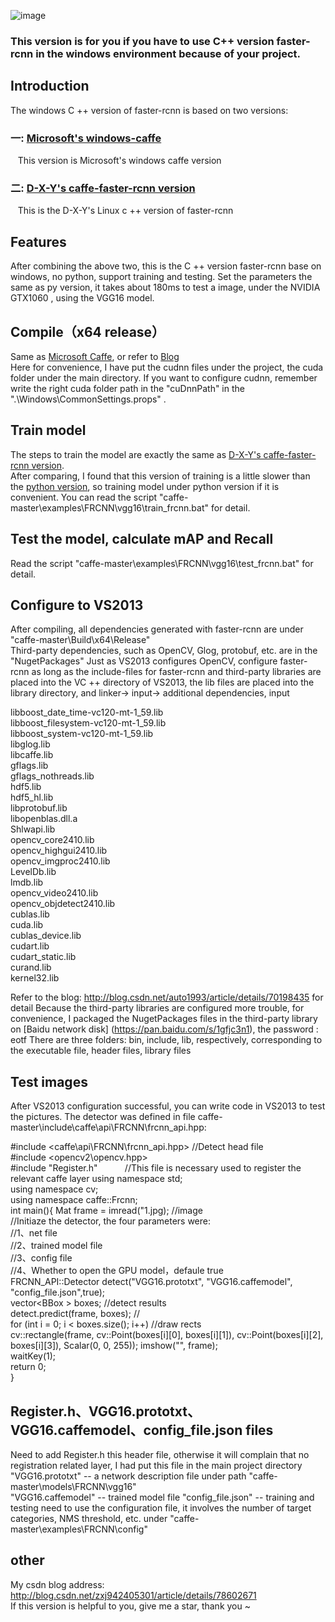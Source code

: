 ![image](https://github.com/huaze555/windows-caffe-faster-rcnn/raw/master/demo_image/1.jpg)  

### This version is for you if you have to use C++ version faster-rcnn in the windows environment because of your project.

## Introduction
The windows C ++ version of faster-rcnn is based on two versions:  
### 一: [Microsoft's windows-caffe](https://github.com/Microsoft/caffe) 
    This version is Microsoft's windows caffe version    
### 二: [D-X-Y's caffe-faster-rcnn version](https://github.com/D-X-Y/caffe-faster-rcnn/tree/dev) 
    This is the D-X-Y's Linux c ++ version of faster-rcnn
    
## Features
After combining the above two, this is the C ++ version faster-rcnn base on windows, no python, support training and testing.   Set the parameters the same as py version, it takes about 180ms to test a image, under the NVIDIA GTX1060 , using the VGG16 model. 

## Compile（x64 release）
Same as [Microsoft Caffe](https://github.com/Microsoft/caffe), or refer to [Blog](http://www.cnblogs.com/love6tao/p/5706830.html)  
Here for convenience, I have put the cudnn files under the project, the cuda folder under the main directory. 
If you want to configure cudnn, remember write the right cuda folder path in the "cuDnnPath" in the ".\Windows\CommonSettings.props" .

## Train model
The steps to train the model are exactly the same as [D-X-Y's caffe-faster-rcnn version](https://github.com/D-X-Y/caffe-faster-rcnn/tree/dev).  
After comparing, I found that this version of training is a little slower than the [python version](https://github.com/rbgirshick/py-faster-rcnn), so training model under python version if it is convenient. 
You can read the script "caffe-master\examples\FRCNN\vgg16\train_frcnn.bat" for detail.

## Test the model, calculate mAP and Recall
Read the script "caffe-master\examples\FRCNN\vgg16\test_frcnn.bat" for detail.

## Configure to VS2013
After compiling, all dependencies generated with faster-rcnn are under "caffe-master\Build\x64\Release\"  
Third-party dependencies, such as OpenCV, Glog, protobuf, etc. are in the "NugetPackages" 
Just as VS2013 configures OpenCV, configure faster-rcnn as long as the include-files for faster-rcnn and third-party libraries are placed into the VC ++ directory of VS2013, the lib files are placed into the library directory, and linker-> input-> additional dependencies, input

libboost_date_time-vc120-mt-1_59.lib  
libboost_filesystem-vc120-mt-1_59.lib  
libboost_system-vc120-mt-1_59.lib  
libglog.lib  
libcaffe.lib  
gflags.lib  
gflags_nothreads.lib  
hdf5.lib  
hdf5_hl.lib  
libprotobuf.lib  
libopenblas.dll.a  
Shlwapi.lib  
opencv_core2410.lib  
opencv_highgui2410.lib  
opencv_imgproc2410.lib  
LevelDb.lib  
lmdb.lib  
opencv_video2410.lib  
opencv_objdetect2410.lib  
cublas.lib  
cuda.lib  
cublas_device.lib  
cudart.lib  
cudart_static.lib  
curand.lib  
kernel32.lib  

Refer to the blog: http://blog.csdn.net/auto1993/article/details/70198435 for detail
Because the third-party libraries are configured more trouble, for convenience, I packaged the NugetPackages files in the third-party library on [Baidu network disk] (https://pan.baidu.com/s/1gfjc3n1), the password : eotf
There are three folders: bin, include, lib, respectively, corresponding to the executable file, header files, library files

## Test images
After VS2013 configuration successful, you can write code in VS2013 to test the pictures.
The detector was defined in  file caffe-master\include\caffe\api\FRCNN\frcnn_api.hpp:  
  
  
#include <caffe\api\FRCNN\frcnn_api.hpp>  //Detect head file  
#include <opencv2\opencv.hpp>   
#include "Register.h"           //This file is necessary used to register the relevant caffe layer 
using namespace std;  
using namespace cv;  
using namespace caffe::Frcnn;  
int main(){ 
	Mat frame = imread("1.jpg);  //image  
	//Initiaze the detector, the four parameters were:  
	//1、net file   
	//2、trained model file  
	//3、config file  
	//4、Whether to open the GPU model，defaule true  
	FRCNN_API::Detector detect("VGG16.prototxt", "VGG16.caffemodel", "config_file.json",true);  
	vector<BBox<float> > boxes;  //detect results  
	detect.predict(frame, boxes);    //  
	for (int i = 0; i < boxes.size(); i++)   //draw rects  
	cv::rectangle(frame, cv::Point(boxes[i][0], boxes[i][1]), cv::Point(boxes[i][2], boxes[i][3]), Scalar(0, 0, 255)); 
	imshow("", frame);  
        waitKey(1);  
	return 0;  
}

## Register.h、VGG16.prototxt、VGG16.caffemodel、config_file.json files
Need to add Register.h this header file, otherwise it will complain that no registration related layer, I had put this file in the main project directory
"VGG16.prototxt" -- a network description file  under path "caffe-master\models\FRCNN\vgg16"   
"VGG16.caffemodel" -- trained model file
"config_file.json" -- training and testing need to use the configuration file, it involves the number of target categories, NMS threshold, etc. under "caffe-master\examples\FRCNN\config\" 


## other
My csdn blog address: http://blog.csdn.net/zxj942405301/article/details/78602671  
If this version is helpful to you, give me a star, thank you ~

